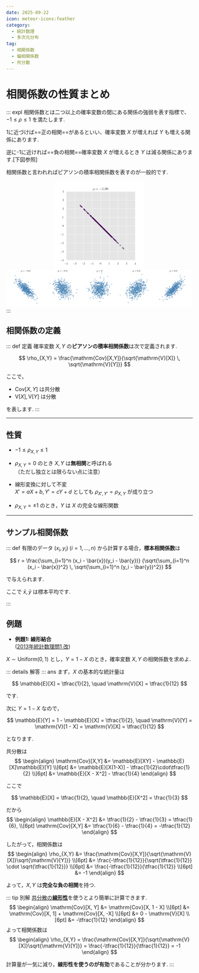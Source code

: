 ```yaml
---
date: 2025-09-22
icon: meteor-icons:feather
category:
  - 統計数理
  - 多次元分布
tag:
  - 相関係数
  - 偏相関係数
  - 共分散
---
```


# 相関係数の性質まとめ
::: expl
相関係数とは二つ以上の確率変数の間にある関係の強弱を表す指標で、$-1 \leq \rho \leq 1$ を満たします.

1に近づけば==正の相関==があるといい、確率変数 $X$ が増えれば $Y$ も増える関係にあります.

逆に-1に近ければ==負の相関==確率変数 $X$ が増えるとき $Y$ は減る関係にあります.[下図参照]

相関係数と言われればピアソンの積率相関係数を表すのが一般的です.

<div style="display: flex; gap: 10px; justify-content: center;">
  <img src="/assets/images/multivariate_distribution/correlation_coefficient/correlation_color_animation.gif" style="max-width: 48%; height: auto;">
</div>

<div style="display: flex; gap: 10px; justify-content: center;">
  <img src="/assets/images/multivariate_distribution/correlation_coefficient/correlation_scatter_plots.png" style="max-width: 100%; height: auto;">
</div>
:::

## 相関係数の定義
::: def 定義
確率変数 $X, Y$ の**ピアソンの積率相関係数**は次で定義されます.

$$
\rho_{X,Y} = \frac{\mathrm{Cov}[X,Y]}{\sqrt{\mathrm{V}[X]} \, \sqrt{\mathrm{V}[Y]}}
$$

ここで，
- $\mathrm{Cov}[X,Y]$ は共分散
- $\mathrm{V}[X], \mathrm{V}[Y]$ は分散  

を表します.
:::

---

## 性質
- $-1 \leq \rho_{X,Y} \leq 1$

- $\rho_{X,Y} = 0$ のとき $X, Y$ は**無相関**と呼ばれる  
  （ただし独立とは限らない点に注意）

- 線形変換に対して不変  
  $X' = aX + b, Y' = cY + d$ としても $\rho_{X',Y'} = \rho_{X,Y}$ が成り立つ  

- $\rho_{X,Y} = \pm 1$ のとき，$Y$ は $X$ の完全な線形関数

---

## サンプル相関係数
::: def
有限のデータ $(x_i, y_i) \; (i=1,\dots,n)$ から計算する場合，**標本相関係数**は

$$
r = \frac{\sum_{i=1}^n (x_i - \bar{x})(y_i - \bar{y})}
{\sqrt{\sum_{i=1}^n (x_i - \bar{x})^2} \, \sqrt{\sum_{i=1}^n (y_i - \bar{y})^2}}
$$

で与えられます.

ここで $\bar{x}, \bar{y}$ は標本平均です.

:::

## 例題

- **例題1: 線形結合**  
([2013年統計数理問1 改](/posts/grade1_1/2013/1.md))  

$X \sim \mathrm{Uniform}(0,1)$ とし，$Y = 1 - X$ のとき，確率変数 $X, Y$ の相関係数を求めよ.

::: details 解答
::: ans
まず，$X$ の基本的な統計量は

$$
\mathbb{E}[X] = \tfrac{1}{2}, \quad \mathrm{V}[X] = \tfrac{1}{12}
$$

です.  

次に $Y = 1 - X$ なので，

$$
\mathbb{E}[Y] = 1 - \mathbb{E}[X] = \tfrac{1}{2}, \quad 
\mathrm{V}[Y] = \mathrm{V}[1 - X] = \mathrm{V}[X] = \tfrac{1}{12}
$$

となります.  

共分散は
$$
\begin{align}
\mathrm{Cov}[X,Y]
&= \mathbb{E}[XY] - \mathbb{E}[X]\mathbb{E}[Y] \\[6pt]
&= \mathbb{E}[X(1-X)] - \tfrac{1}{2}\cdot\tfrac{1}{2} \\[6pt]
&= \mathbb{E}[X - X^2] - \tfrac{1}{4}
\end{align}
$$

ここで

$$
\mathbb{E}[X] = \tfrac{1}{2}, \quad \mathbb{E}[X^2] = \frac{1}{3}
$$

だから
$$
\begin{align}
\mathbb{E}[X - X^2] &= \tfrac{1}{2} - \tfrac{1}{3} = \tfrac{1}{6}, \\[6pt]
\mathrm{Cov}[X,Y] &= \tfrac{1}{6} - \tfrac{1}{4} = -\tfrac{1}{12}
\end{align}
$$

したがって，相関係数は
$$
\begin{align}
\rho_{X,Y}
&= \frac{\mathrm{Cov}[X,Y]}{\sqrt{\mathrm{V}[X]}\sqrt{\mathrm{V}[Y]}} \\[6pt]
&= \frac{-\tfrac{1}{12}}{\sqrt{\tfrac{1}{12}} \cdot \sqrt{\tfrac{1}{12}}} \\[6pt]
&= \frac{-\tfrac{1}{12}}{\tfrac{1}{12}} \\[6pt]
&= -1
\end{align}
$$

よって，$X, Y$ は**完全な負の相関**を持つ.

::: tip 別解
[共分散の**線形性**](/posts/multivariate_distribution/covariance.md)を使うとより簡単に計算できます.
$$
\begin{align}
\mathrm{Cov}[X, Y] 
&= \mathrm{Cov}[X, 1 - X] \\[6pt]
&= \mathrm{Cov}[X, 1] + \mathrm{Cov}[X, -X] \\[6pt]
&= 0 - \mathrm{V}[X] \\[6pt]
&= -\tfrac{1}{12}
\end{align}
$$
よって相関係数は
$$
\begin{align}
\rho_{X,Y}
= \frac{\mathrm{Cov}[X,Y]}{\sqrt{\mathrm{V}[X]}\sqrt{\mathrm{V}[Y]}}
= \frac{-\tfrac{1}{12}}{\tfrac{1}{12}}
= -1
\end{align}
$$

計算量が一気に減り，**線形性を使うのが有効**であることが分かります.
:::